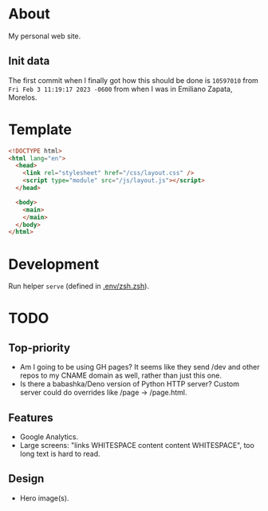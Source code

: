 # About

My personal web site.

## Init data

The first commit when I finally got how this should be done is `10597010` from `Fri Feb 3 11:19:17 2023 -0600` from when I was in Emiliano Zapata, Morelos.

# Template

```html
<!DOCTYPE html>
<html lang="en">
  <head>
    <link rel="stylesheet" href="/css/layout.css" />
    <script type="module" src="/js/layout.js"></script>
  </head>

  <body>
    <main>
    </main>
  </body>
</html>
```

# Development

Run helper `serve` (defined in [.env/zsh.zsh]()).

# TODO

## Top-priority

- Am I going to be using GH pages? It seems like they send /dev and other repos to my CNAME domain as well, rather than just this one.
- Is there a babashka/Deno version of Python HTTP server? Custom server could do overrides like /page -> /page.html.

## Features

- Google Analytics.
- Large screens: "links WHITESPACE content content WHITESPACE", too long text is hard to read.

## Design

- Hero image(s).
